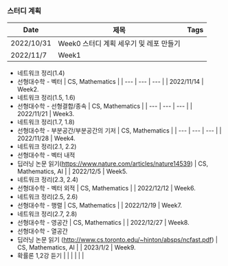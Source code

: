 
### 스터디 계획

| Date | 제목 | Tags |
| --- | --- | --- |
| 2022/10/31 | Week0 스터디 계획 세우기 및 레포 만들기 |  |
| 2022/11/7 | Week1
* 네트워크 정리(1.4)
* 선형대수학 - 벡터 | CS, Mathematics |
| --- | --- | --- |
| 2022/11/14 | Week2. 
* 네트워크 정리(1.5, 1.6)
* 선형대수학 - 선형결합/종속 | CS, Mathematics |
| --- | --- | --- |
| 2022/11/21 | Week3. 
* 네트워크 정리(1.7, 1.8)
* 선형대수학 - 부분공간/부분공간의 기저 | CS, Mathematics |
| --- | --- | --- |
| 2022/11/28 | Week4. 
* 네트워크 정리(2.1, 2.2)
* 선형대수학 - 벡터 내적
* 딥러닝 논문 읽기(https://www.nature.com/articles/nature14539) | CS, Mathematics, AI |
| 2022/12/5 | Week5.
* 네트워크 정리(2.3, 2.4)
* 선형대수학 - 벡터 외적 | CS, Mathematics |
| 2022/12/12 | Week6.
* 네트워크 정리(2.5, 2.6)
* 선형대수학 - 행렬 | CS, Mathematics |
| 2022/12/19 | Week7.
* 네트워크 정리(2.7, 2.8)
* 선형대수학 - 영공간 | CS, Mathematics |
| 2022/12/27 | Week8.
* 선형대수학 - 열공간
* 딥러닝 논문 읽기 (http://www.cs.toronto.edu/~hinton/absps/ncfast.pdf) | CS, Mathematics, AI |
| 2023/1/2 | Week9.
* 확률론 1,2강 듣기 |  |
|  |  |  |
